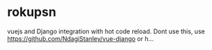 # rokupsn
vuejs and Django integration with hot code reload. Dont use this, use https://github.com/NdagiStanley/vue-django or h…
